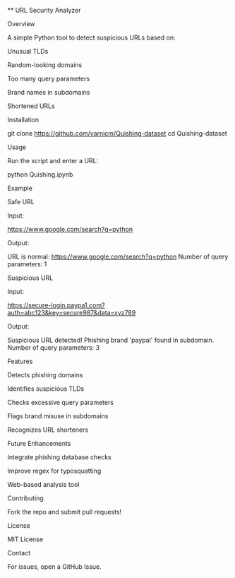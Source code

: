 ** URL Security Analyzer

Overview

A simple Python tool to detect suspicious URLs based on:

Unusual TLDs

Random-looking domains

Too many query parameters

Brand names in subdomains

Shortened URLs

Installation

git clone https://github.com/varnicm/Quishing-dataset
cd Quishing-dataset

Usage

Run the script and enter a URL:

python Quishing.ipynb

Example

Safe URL

Input:

https://www.google.com/search?q=python

Output:

URL is normal: https://www.google.com/search?q=python
Number of query parameters: 1

Suspicious URL

Input:

https://secure-login.paypa1.com?auth=abc123&key=secure987&data=xyz789

Output:

Suspicious URL detected!
Phishing brand 'paypal' found in subdomain.
Number of query parameters: 3

Features

 Detects phishing domains

 Identifies suspicious TLDs

 Checks excessive query parameters

 Flags brand misuse in subdomains

 Recognizes URL shorteners

Future Enhancements

 Integrate phishing database checks

 Improve regex for typosquatting

 Web-based analysis tool

Contributing

Fork the repo and submit pull requests!

License

MIT License

Contact

For issues, open a GitHub Issue.


